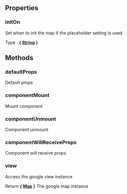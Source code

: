 ## Properties


### initOn

Set when to init the map if the placeholder setting is used

Type : **{ [String](https://developer.mozilla.org/fr/docs/Web/JavaScript/Reference/Objets_globaux/String) }**


## Methods


### defaultProps

Default props


### componentMount

Mount component


### componentUnmount

Component unmount


### componentWillReceiveProps

Component will receive props


### view

Access the google view instance

Return **{ [Map](https://developer.mozilla.org/fr/docs/Web/JavaScript/Reference/Objets_globaux/Map) }** The google map instance